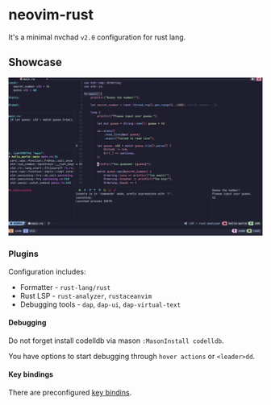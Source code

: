 # neovim-rust
It's a minimal nvchad `v2.0` configuration for rust lang.

## Showcase
![Showcase](./showcase.webp)

### Plugins
Configuration includes:
- Formatter - `rust-lang/rust`
- Rust LSP - `rust-analyzer`, `rustaceanvim`
- Debugging tools - `dap`, `dap-ui`, `dap-virtual-text`

#### Debugging
Do not forget install codelldb via mason `:MasonInstall codelldb`.

You have options to start debugging through `hover actions` or `<leader>dd`.

#### Key bindings
There are preconfigured [key bindins](./custom/mappings.lua).
